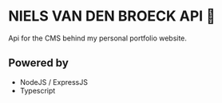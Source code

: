 # NIELS VAN DEN BROECK API  👀

Api for the CMS behind my personal portfolio website.

## Powered by

- NodeJS / ExpressJS
- Typescript